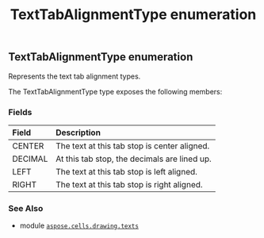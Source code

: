 ﻿---
title: TextTabAlignmentType enumeration
second_title: Aspose.Cells for Python via .NET API References
description: 
type: docs
weight: 210
url: /aspose.cells.drawing.texts/texttabalignmenttype/
is_root: false
---

## TextTabAlignmentType enumeration

Represents the text tab alignment types.



The TextTabAlignmentType type exposes the following members:

### Fields
| Field | Description |
| :- | :- |
| CENTER | The text at this tab stop is center aligned. |
| DECIMAL | At this tab stop, the decimals are lined up. |
| LEFT | The text at this tab stop is left aligned. |
| RIGHT | The text at this tab stop is right aligned. |



### See Also
* module [`aspose.cells.drawing.texts`](..)
